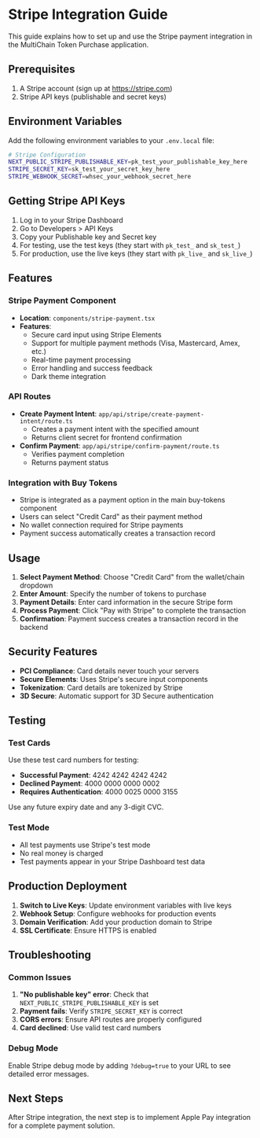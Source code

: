 # Stripe Integration Guide

This guide explains how to set up and use the Stripe payment integration in the MultiChain Token Purchase application.

## Prerequisites

1. A Stripe account (sign up at https://stripe.com)
2. Stripe API keys (publishable and secret keys)

## Environment Variables

Add the following environment variables to your `.env.local` file:

```bash
# Stripe Configuration
NEXT_PUBLIC_STRIPE_PUBLISHABLE_KEY=pk_test_your_publishable_key_here
STRIPE_SECRET_KEY=sk_test_your_secret_key_here
STRIPE_WEBHOOK_SECRET=whsec_your_webhook_secret_here
```

## Getting Stripe API Keys

1. Log in to your Stripe Dashboard
2. Go to Developers > API Keys
3. Copy your Publishable key and Secret key
4. For testing, use the test keys (they start with `pk_test_` and `sk_test_`)
5. For production, use the live keys (they start with `pk_live_` and `sk_live_`)

## Features

### Stripe Payment Component
- **Location**: `components/stripe-payment.tsx`
- **Features**:
  - Secure card input using Stripe Elements
  - Support for multiple payment methods (Visa, Mastercard, Amex, etc.)
  - Real-time payment processing
  - Error handling and success feedback
  - Dark theme integration

### API Routes
- **Create Payment Intent**: `app/api/stripe/create-payment-intent/route.ts`
  - Creates a payment intent with the specified amount
  - Returns client secret for frontend confirmation
- **Confirm Payment**: `app/api/stripe/confirm-payment/route.ts`
  - Verifies payment completion
  - Returns payment status

### Integration with Buy Tokens
- Stripe is integrated as a payment option in the main buy-tokens component
- Users can select "Credit Card" as their payment method
- No wallet connection required for Stripe payments
- Payment success automatically creates a transaction record

## Usage

1. **Select Payment Method**: Choose "Credit Card" from the wallet/chain dropdown
2. **Enter Amount**: Specify the number of tokens to purchase
3. **Payment Details**: Enter card information in the secure Stripe form
4. **Process Payment**: Click "Pay with Stripe" to complete the transaction
5. **Confirmation**: Payment success creates a transaction record in the backend

## Security Features

- **PCI Compliance**: Card details never touch your servers
- **Secure Elements**: Uses Stripe's secure input components
- **Tokenization**: Card details are tokenized by Stripe
- **3D Secure**: Automatic support for 3D Secure authentication

## Testing

### Test Cards
Use these test card numbers for testing:

- **Successful Payment**: 4242 4242 4242 4242
- **Declined Payment**: 4000 0000 0000 0002
- **Requires Authentication**: 4000 0025 0000 3155

Use any future expiry date and any 3-digit CVC.

### Test Mode
- All test payments use Stripe's test mode
- No real money is charged
- Test payments appear in your Stripe Dashboard test data

## Production Deployment

1. **Switch to Live Keys**: Update environment variables with live keys
2. **Webhook Setup**: Configure webhooks for production events
3. **Domain Verification**: Add your production domain to Stripe
4. **SSL Certificate**: Ensure HTTPS is enabled

## Troubleshooting

### Common Issues

1. **"No publishable key" error**: Check that `NEXT_PUBLIC_STRIPE_PUBLISHABLE_KEY` is set
2. **Payment fails**: Verify `STRIPE_SECRET_KEY` is correct
3. **CORS errors**: Ensure API routes are properly configured
4. **Card declined**: Use valid test card numbers

### Debug Mode
Enable Stripe debug mode by adding `?debug=true` to your URL to see detailed error messages.

## Next Steps

After Stripe integration, the next step is to implement Apple Pay integration for a complete payment solution.